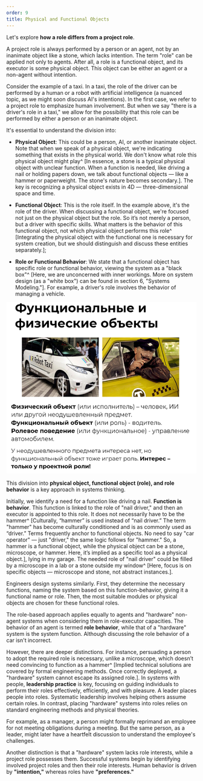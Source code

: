 ```yaml
---
order: 9
title: Physical and Functional Objects
---
```


Let's explore **how a role differs from a project role**.

A project role is always performed by a person or an agent, not by an inanimate object like a stone, which lacks intention. The term "role" can be applied not only to agents. After all, a role is a functional object, and its executor is some physical object. This object can be either an agent or a non-agent without intention.

Consider the example of a taxi. In a taxi, the role of the driver can be performed by a human or a robot with artificial intelligence (a nuanced topic, as we might soon discuss AI's intentions). In the first case, we refer to a project role to emphasize human involvement. But when we say "there is a driver's role in a taxi," we allow for the possibility that this role can be performed by either a person or an inanimate object.

It's essential to understand the division into:

* **Physical Object**: This could be a person, AI, or another inanimate object. Note that when we speak of a physical object, we're indicating something that exists in the physical world. We don't know what role this physical object might play^ [In essence, a stone is a typical physical object with unclear function. When a function is needed, like driving a nail or holding papers down, we talk about functional objects — like a hammer or paperweight. The stone's nature becomes secondary.]. The key is recognizing a physical object exists in 4D — three-dimensional space and time.
  
* **Functional Object**: This is the role itself. In the example above, it's the role of the driver. When discussing a functional object, we're focused not just on the physical object but the role. So it’s not merely a person, but a driver with specific skills. What matters is the behavior of this functional object, not which physical object performs this role^ [Integrating the physical object with the functional one is necessary for system creation, but we should distinguish and discuss these entities separately.];
  
* **Role or Functional Behavior**: We state that a functional object has specific role or functional behavior, viewing the system as a "black box"^ [Here, we are unconcerned with inner workings. More on system design (as a "white box") can be found in section 6, "Systems Modeling."]. For example, a driver's role involves the behavior of managing a vehicle.

![](./physical-and-functional-objects-9.png)

This division into **physical object, functional object (role), and role behavior** is a key approach in systems thinking.

Initially, we identify a need for a function like driving a nail. **Function is behavior**. This function is linked to the role of "nail driver," and then an executor is appointed to this role. It does not necessarily have to be the hammer^ [Culturally, “hammer” is used instead of “nail driver.” The term "hammer" has become culturally conditioned and is as commonly used as “driver.” Terms frequently anchor to functional objects. No need to say "car operator" — just "driver," the same logic follows for "hammer." So, a hammer is a functional object, while the physical object can be a stone, microscope, or hammer. Here, it’s implied as a specific tool as a physical object.], lying in my garage. The needed role of "nail driver" could be filled by a microscope in a lab or a stone outside my window^ [Here, focus is on specific objects — microscope and stone, not abstract instances.].

Engineers design systems similarly. First, they determine the necessary functions, naming the system based on this function-behavior, giving it a functional name or role. Then, the most suitable modules or physical objects are chosen for these functional roles.

The role-based approach applies equally to agents and "hardware" non-agent systems when considering them in role-executor capacities. The behavior of an agent is termed **role behavior**, while that of a "hardware" system is the system function. Although discussing the role behavior of a car isn't incorrect.

However, there are deeper distinctions. For instance, persuading a person to adopt the required role is necessary, unlike a microscope, which doesn’t need convincing to function as a hammer^ [Implied technical solutions are covered by formal engineering methods. Once correctly deployed, a "hardware" system cannot escape its assigned role.]. In systems with people, **leadership practice** is key, focusing on guiding individuals to perform their roles effectively, efficiently, and with pleasure. A leader places people into roles. Systematic leadership involves helping others assume certain roles. In contrast, placing "hardware" systems into roles relies on standard engineering methods and physical theories.

For example, as a manager, a person might formally reprimand an employee for not meeting obligations during a meeting. But the same person, as a leader, might later have a heartfelt discussion to understand the employee's challenges.

Another distinction is that a "hardware" system lacks role interests, while a project role possesses them. Successful systems begin by identifying involved project roles and then their role interests. Human behavior is driven by **"intention,"** whereas roles have **"preferences."**